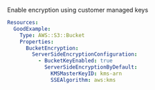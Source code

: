 
Enable encryption using customer managed keys

```yaml
Resources:
  GoodExample:
    Type: AWS::S3::Bucket
    Properties:
      BucketEncryption:
        ServerSideEncryptionConfiguration:
          - BucketKeyEnabled: true
            ServerSideEncryptionByDefault:
              KMSMasterKeyID: kms-arn
              SSEAlgorithm: aws:kms
```


